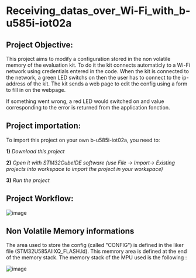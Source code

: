 # Receiving_datas_over_Wi-Fi_with_b-u585i-iot02a

## Project Objective:

This project aims to modify a configuration stored in the non volatile memory of the evaluation kit. To do it the kit connects automaticly to a Wi-Fi network using credentials entered in the code. When the kit is connected to the network, a green LED switchs on then the user has to connect to the ip-address of the kit. The kit sends a web page to edit the config using a form to fill in on the webpage.

If something went wrong, a red LED would switched on and value corresponding to the error is returned from the application fonction. 

## Project importation:

To import this project on your own b-u585i-iot02a, you need to:

**1)** *Download this project*

**2)** *Open it with STM32CubeIDE software (use File -> Import-> Existing projects into workspace to import the project in your workspace)*

**3)** *Run the project*


## Project Workflow:

![image](https://github.com/user-attachments/assets/2a666c92-d2de-4469-be39-977c83068f09)



## Non Volatile Memory informations

The area used to store the config (called "CONFIG") is defined in the liker file (STM32U585AIIXQ_FLASH.ld). This memrory area is defined at the end of the memory stack. The memory stack of the MPU used is the following :

![image](https://github.com/user-attachments/assets/b50f19e9-757f-4d32-94d7-46c3208fc088)
